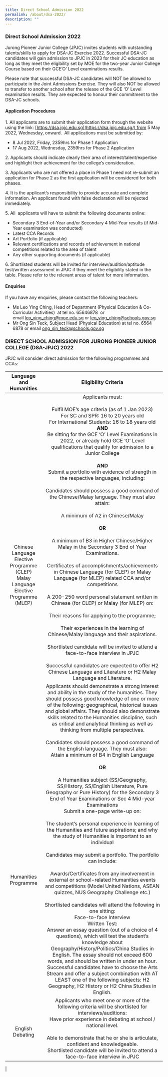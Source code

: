 ```yaml
---
title: Direct School Admission 2022
permalink: /about/dsa-2022/
description: ""
---
```

### **Direct School Admission 2022**

Jurong Pioneer Junior College (JPJC) invites students with outstanding talents/skills to apply for DSA-JC Exercise 2022. Successful DSA-JC candidates will gain admission to JPJC in 2023 for their JC education as long as they meet the eligibility set by MOE for the two-year Junior College Course based on their GCE’O’ Level examinations results.

Please note that successful DSA-JC candidates will NOT be allowed to participate in the Joint Admissions Exercise. They will also NOT be allowed to transfer to another school after the release of the GCE ‘O’ Level examination results. They are expected to honour their commitment to the DSA-JC schools.

#### **Application Procedures**

1\.  All applicants are to submit their application form through the website using the link: [https://dsa.jpjc.edu.sg](https://dsa.jpjc.edu.sg/) from 5 May 2022, Wednesday, onward.  All applications must be submitted by:

*   8 Jul 2022, Friday, 2359hrs for Phase 1 Application
*   17 Aug 2022, Wednesday, 2359hrs for Phase 2 Application

2\.  Applicants should indicate clearly their area of interest/talent/expertise and highlight their achievement for the college’s consideration.

3\.  Applicants who are not offered a place in Phase 1 need not re-submit an application for Phase 2 as the first application will be considered for both phases. 

4\.  It is the applicant’s responsibility to provide accurate and complete information. An applicant found with false declaration will be rejected immediately. 

5\.  All  applicants will have to submit the following documents online:

*   Secondary 3 End-of-Year and/or Secondary 4 Mid-Year results (if Mid-Year examination was conducted) 
*   Latest CCA Records 
*   Art Portfolio (if applicable) 
*   Relevant certifications and records of achievement in national competitions related to the area of talent 
*   Any other supporting documents (if applicable)

6\.  Shortlisted students will be invited for interview/audition/aptitude test/written assessment in JPJC if they meet the eligibility stated in the table. Please refer to the relevant areas of talent for more information.

#### **Enquiries**

If you have any enquiries, please contact the following teachers:
*  Ms Leo Ying Ching, Head of Department (Physical Education & Co-Curricular Activities)  at tel no. 65646878  or email [leo\_ying\_ching@moe.edu.sg](mailto:leo_ying_ching@moe.edu.sg) or [leo\_ying\_ching@schools.gov.sg](mailto:leo_ying_ching@schools.gov.sg)
* Mr Ong Sin Teck, Subject Head (Physical Education) at tel no. 6564 6878 or email [ong\_sin\_teck@schools.gov.sg](mailto:ong_sin_teck@schools.gov.sg)

### **DIRECT SCHOOL ADMISSION FOR JURONG PIONEER JUNIOR COLLEGE (DSA-JPJC) 2022**
JPJC will consider direct admission for the following programmes and CCAs:

| Language and Humanities | Eligibility Criteria |
|:---:|:---:|
| <br><br><br><br><br><br><br><br><br><br><br><br>Chinese Language Elective Programme (CLEP)<br>Malay Language Elective Programme (MLEP) | Applicants must:<br><br>Fulfil MOE’s age criteria (as of 1 Jan 2023)<br>For SC and SPR: 16 to 20 years old<br>For International Students: 16 to 18 years old<br>**AND**<br>Be sitting for the GCE ‘O’ Level Examinations in 2022, or already hold GCE ‘O’ Level qualifications that qualify for admission to a Junior College<br><br>**AND**<br>Submit a portfolio with evidence of strength in the respective languages, including:<br><br>Candidates should possess a good command of the Chinese/Malay language. They must also attain:<br><br>A minimum of A2 in Chinese/Malay<br><br>**OR**<br><br>A minimum of B3 in Higher Chinese/Higher Malay in the Secondary 3 End of Year Examinations.<br><br>Certificates of accomplishments/achievements in Chinese Language (for CLEP) or Malay Language (for MLEP) related CCA and/or competitions<br><br>A 200-250 word personal statement written in Chinese (for CLEP) or Malay (for MLEP) on:<br><br>Their reasons for applying to the programme;<br><br>Their experiences in the learning of Chinese/Malay language and their aspirations.<br><br>Shortlisted candidate will be invited to attend a face-to-face interview in JPJC<br><br>Successful candidates are expected to offer H2 Chinese Language and Literature or H2 Malay Language and Literature. |
| <br><br><br><br><br><br><br><br><br><br><br><br><br>Humanities Programme | Applicants should demonstrate a strong interest and ability in the study of the humanities. They should possess good knowledge of one or more of the following: geographical, historical issues and global affairs. They should also demonstrate skills related to the Humanities discipline, such as critical and analytical thinking as well as thinking from multiple perspectives.<br><br>Candidates should possess a good command of the English language. They must also:<br>Attain a minimum of B4 in English Language<br><br>**OR**<br><br>A Humanities subject (SS/Geography, SS/History, SS/English Literature, Pure Geography or Pure History) for the Secondary 3 End of Year Examinations or Sec 4 Mid-year Examinations<br>Submit a one-page write-up on:<br><br>The student’s personal experience in learning of the Humanities and future aspirations; and why the study of Humanities is important to an individual<br><br>Candidates may submit a portfolio. The portfolio can include:<br><br>Awards/Certificates from any involvement in external or school-related Humanities events and competitions (Model United Nations, ASEAN quizzes, NUS Geography Challenge etc.)<br><br>Shortlisted candidates will attend the following in one sitting:<br>Face-to-face Interview<br>Written Test:<br>Answer an essay question (out of a choice of 4 questions), which will test the student’s knowledge about Geography/History/Politics/China Studies in English. The essay should not exceed 600 words, and should be written in under an hour.<br>Successful candidates have to choose the Arts Stream and offer a subject combination with AT LEAST one of the following subjects: H2 Geography, H2 History or H2 China Studies in English. |
| <br>English Debating  | Applicants who meet one or more of the following criteria will be shortlisted for interviews/auditions:<br>Have prior experience in debating at school / national level.<br><br>Able to demonstrate that he or she is articulate, confident and knowledgeable.<br>Shortlisted candidate will be invited to attend a face-to-face interview in JPJC |
|